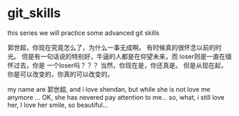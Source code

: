 # git_skills
this series we will practice some advanced git skills


郭世超，你现在究竟怎么了，为什么一事无成啊。
有时候真的很怀念以前的时光。
但是有一句话说的特别好，牛逼的人都是在仰望未来，而
loser则是一直在缅怀过去，你是
一个loser吗？？？
当然，你现在是，你还真是。
但是从现在起，你是可以改变的，你真的可以改变的。


my name are 郭世超, and i love shendan,
but while she is not love me anymore ...
OK, she has nevered pay attention to me... 
so, what, i still love her,
I love her smile, so beautiful...
